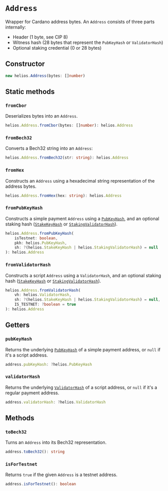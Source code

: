 # `Address`

Wrapper for Cardano address bytes. An `Address` consists of three parts internally:

  * Header (1 byte, see CIP 8)
  * Witness hash (28 bytes that represent the `PubKeyHash` or `ValidatorHash`)
  * Optional staking credential (0 or 28 bytes)

## Constructor

```ts
new helios.Address(bytes: []number)
```

## Static methods

### `fromCbor`

Deserializes bytes into an `Address`.

```ts
helios.Address.fromCbor(bytes: []number): helios.Address
```

### `fromBech32`

Converts a Bech32 string into an `Address`:

```ts
helios.Address.fromBech32(str: string): helios.Address
```

### `fromHex`

Constructs an `Address` using a hexadecimal string representation of the address bytes.

```ts
helios.Address.fromHex(hex: string): helios.Address
```

### `fromPubKeyHash`

Constructs a simple payment `Address` using a [`PubKeyHash`](./pubkeyhash.md), and an optional staking hash ([`StakeKeyHash`](./stakekeyhash.md) or [`StakingValidatorHash`](./stakingvalidatorhash.md)).

```ts
helios.Address.fromPubKeyHash(
    isTestnet: boolean, 
    pkh: helios.PubKeyHash,
    sh: ?(helios.StakeKeyHash | helios.StakingValidatorHash) = null
): helios.Address
```

### `fromValidatorHash`

Constructs a script `Address` using a `ValidatorHash`, and an optional staking hash ([`StakeKeyHash`](./stakekeyhash.md) or [`StakingValidatorHash`](./stakingvalidatorhash.md)).

```ts
helios.Address.fromValidatorHash(
    vh: helios.ValidatorHash,
    sh: ?(helios.StakeKeyHash | helios.StakingValidatorHash) = null,
    IS_TESTNET: ?boolean = true
): helios.Address
```

## Getters

### `pubKeyHash`

Returns the underlying [`PubKeyHash`](./pubkeyhash.md) of a simple payment address, or `null` if it's a script address.

```ts
address.pubKeyHash: ?helios.PubKeyHash
```

### `validatorHash`

Returns the underlying [`ValidatorHash`](./validatorhash.md) of a script address, or `null` if it's a regular payment address.

```ts
address.validatorHash: ?helios.ValidatorHash
```

## Methods

### `toBech32`

Turns an `Address` into its Bech32 representation.

```ts
address.toBech32(): string
```

### `isForTestnet`

Returns `true` if the given `Address` is a testnet address.

```ts
address.isForTestnet(): boolean
```
